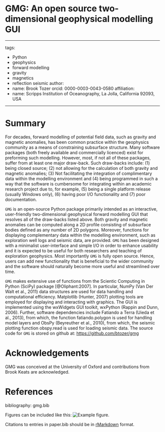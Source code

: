 
# GMG: An open source two-dimensional geophysical modelling GUI

---
tags:
  - Python
  - geophysics
  - forward modelling
  - gravity
  - magnetics
  - reflection seismic
author:
  - name: Brook Tozer
    orcid: 0000-0003-0043-0580
affiliation:
 - name: Scripps Institution of Oceanography, La Jolla, California 92093, USA
---

# Summary
For decades, forward modelling of potential field data, such as 
gravity and magnetic anomalies, has been common practice within the 
geophysics community as a means of constraining subsurface 
structure. Many software packages (both freely available and commercially licenced) 
exist for preforming such modelling. However, most, if not
all of these packages, suffer from at least one major draw-back. Such draw-backs
include: (1) being closed source; (2) not allowing for the calculation of both
gravity and magnetic anomalies; (3) Not facilitating the integration of
complimentary data within the modelling environment and (4) being programmed in 
such a way that the software is  cumbersome for integrating within an 
academic research project due to, for example, (5) being a single platform 
release (usually Windows only), (6) having poor I/O functionality and (7) poor 
documentation.

``GMG`` is an open-source Python package primarily intended as an
interactive, user-friendly two-dimensional geophysical forward modelling GUI
that resolves all of the draw-backs listed above. Both gravity and magnetic
anomalies can be computed along a 2D profile consisting of subsurface bodies
defined as any number of 2D polygons. Moreover, functions for displaying
complementary data within the modelling environment, such as exploration well
logs and seismic data, are provided. ``GMG`` has been designed with a minimalist
user-interface and simple I/O in order to enhance usability and it is expected
to be useful for both researchers and teaching of exploration geophysics. Most
importantly ``GMG`` is fully open source. Hence, users can add new 
functionality that is beneficial to the wider community and the software should
naturally become more useful and streamlined over time.  

``GMG`` makes extensive use of functions from
the Scientic Computing in Python (SciPy) package [@Oliphant:2007]. In
particular, NumPy (Van Der Walt et al., 2011) data structures are used for data
handling and computational efficiency. Matplotlib (Hunter, 2007) plotting tools
are employed for displaying and interacting with graphics. The GUI is
implemented using the wxWidgets GUI toolkit, wxPython (Rappin and Dunn, 2006).
Further, software dependencies include Fatiando a Terra (Uieda et al., 2013),
from which, the function fatiando.polygon is used for handling model layers and
ObsPy (Beyreuther et al., 2010), from which, the seismic plotting function
obspy.read is used for loading seismic data. The source code for ``GMG`` is
stored on github at: https://github.com/btozer/gmg

# Acknowledgements

GMG was conceived at the University of Oxford and contributions
from Brook Keats are acknowledged.

# References
bibliography: gmg.bib

Figures can be included like this: ![Example figure.](figure.png)

Citations to entries in paper.bib should be in
[rMarkdown](http://rmarkdown.rstudio.com/authoring_bibliographies_and_citations.html)
format.